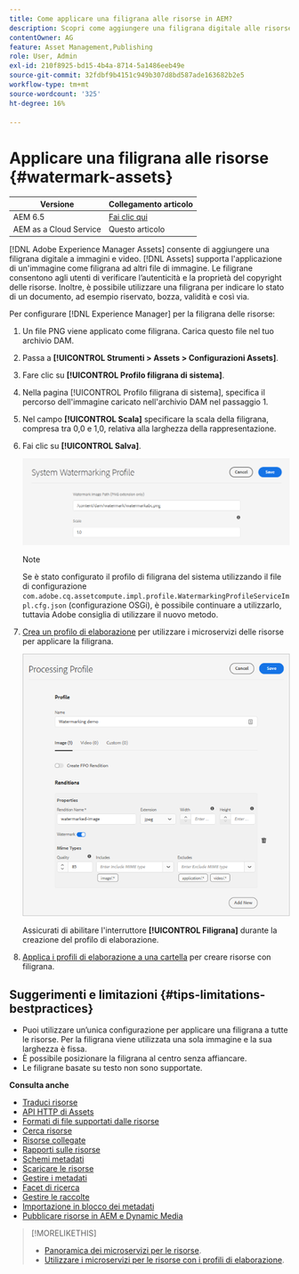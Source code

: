 ```yaml
---
title: Come applicare una filigrana alle risorse in AEM?
description: Scopri come aggiungere una filigrana digitale alle risorse in AEM. Le filigrane consentono agli utenti di verificare l’autenticità e la proprietà del copyright delle risorse.
contentOwner: AG
feature: Asset Management,Publishing
role: User, Admin
exl-id: 210f8925-bd15-4b4a-8714-5a1486eeb49e
source-git-commit: 32fdbf9b4151c949b307d8bd587ade163682b2e5
workflow-type: tm+mt
source-wordcount: '325'
ht-degree: 16%

---
```


# Applicare una filigrana alle risorse {#watermark-assets}

| Versione | Collegamento articolo |
| -------- | ---------------------------- |
| AEM 6.5 | [Fai clic qui](https://experienceleague.adobe.com/docs/experience-manager-65/assets/administer/watermarking.html) |
| AEM as a Cloud Service | Questo articolo |

[!DNL Adobe Experience Manager Assets] consente di aggiungere una filigrana digitale a immagini e video. [!DNL Assets] supporta l&#39;applicazione di un&#39;immagine come filigrana ad altri file di immagine. Le filigrane consentono agli utenti di verificare l’autenticità e la proprietà del copyright delle risorse. Inoltre, è possibile utilizzare una filigrana per indicare lo stato di un documento, ad esempio riservato, bozza, validità e così via.

Per configurare [!DNL Experience Manager] per la filigrana delle risorse:

1. Un file PNG viene applicato come filigrana. Carica questo file nel tuo archivio DAM.

1. Passa a **[!UICONTROL Strumenti > Assets > Configurazioni Assets]**.

1. Fare clic su **[!UICONTROL Profilo filigrana di sistema]**.

1. Nella pagina [!UICONTROL Profilo filigrana di sistema], specifica il percorso dell&#39;immagine caricato nell&#39;archivio DAM nel passaggio 1.

1. Nel campo **[!UICONTROL Scala]** specificare la scala della filigrana, compresa tra 0,0 e 1,0, relativa alla larghezza della rappresentazione.

1. Fai clic su **[!UICONTROL Salva]**.

   ![Rilevamento duplicazione risorse](assets/system-watermarking-profile.png)

   >[!NOTE]
   >
   >Se è stato configurato il profilo di filigrana del sistema utilizzando il file di configurazione `com.adobe.cq.assetcompute.impl.profile.WatermarkingProfileServiceImpl.cfg.json` (configurazione OSGi), è possibile continuare a utilizzarlo, tuttavia Adobe consiglia di utilizzare il nuovo metodo.


1. [Crea un profilo di elaborazione](/help/assets/asset-microservices-configure-and-use.md#create-custom-profile) per utilizzare i microservizi delle risorse per applicare la filigrana.

   ![Profilo di elaborazione risorsa per creare la filigrana](assets/watermark-processing-profile.png)

   Assicurati di abilitare l&#39;interruttore **[!UICONTROL Filigrana]** durante la creazione del profilo di elaborazione.

1. [Applica i profili di elaborazione a una cartella](/help/assets/asset-microservices-configure-and-use.md#use-profiles) per creare risorse con filigrana.

## Suggerimenti e limitazioni {#tips-limitations-bestpractices}

* Puoi utilizzare un’unica configurazione per applicare una filigrana a tutte le risorse. Per la filigrana viene utilizzata una sola immagine e la sua larghezza è fissa.
* È possibile posizionare la filigrana al centro senza affiancare.
* Le filigrane basate su testo non sono supportate.

**Consulta anche**

* [Traduci risorse](translate-assets.md)
* [API HTTP di Assets](mac-api-assets.md)
* [Formati di file supportati dalle risorse](file-format-support.md)
* [Cerca risorse](search-assets.md)
* [Risorse collegate](use-assets-across-connected-assets-instances.md)
* [Rapporti sulle risorse](asset-reports.md)
* [Schemi metadati](metadata-schemas.md)
* [Scaricare le risorse](download-assets-from-aem.md)
* [Gestire i metadati](manage-metadata.md)
* [Facet di ricerca](search-facets.md)
* [Gestire le raccolte](manage-collections.md)
* [Importazione in blocco dei metadati](metadata-import-export.md)
* [Pubblicare risorse in AEM e Dynamic Media](/help/assets/publish-assets-to-aem-and-dm.md)

>[!MORELIKETHIS]
>
>* [Panoramica dei microservizi per le risorse](/help/assets/asset-microservices-overview.md).
>* [Utilizzare i microservizi per le risorse con i profili di elaborazione](/help/assets/asset-microservices-configure-and-use.md).
